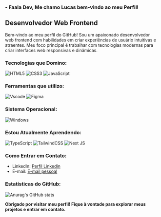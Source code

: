 ### - Faala Dev, Me chamo Lucas bem-vindo ao meu Perfil!
## Desenvolvedor Web Frontend

Bem-vindo ao meu perfil do GitHub! Sou um apaixonado desenvolvedor web frontend com habilidades em criar experiências de usuário intuitivas e atraentes. Meu foco principal é trabalhar com tecnologias modernas para criar interfaces web responsivas e dinâmicas.

### Tecnologias que Domino:

![HTML5](https://img.shields.io/badge/html5-%23E34F26.svg?style=for-the-badge&logo=html5&logoColor=white)
![CSS3](https://img.shields.io/badge/css3-%231572B6.svg?style=for-the-badge&logo=css3&logoColor=white)
![JavaScript](https://img.shields.io/badge/javascript-%23323330.svg?style=for-the-badge&logo=javascript&logoColor=%23F7DF1E)


### Ferramentas que utilizo:

![Vscode](https://img.shields.io/badge/Vscode-007ACC?style=for-the-badge&logo=visual-studio-code&logoColor=white)
![Figma](https://img.shields.io/badge/Figma-696969?style=for-the-badge&logo=figma&logoColor=figma)

### Sistema Operacional:

![Windows](https://img.shields.io/badge/Windows-000?style=for-the-badge&logo=windows&logoColor=2CA5E0)


### Estou Atualmente Aprendendo:

![TypeScript](https://img.shields.io/badge/typescript-%23007ACC.svg?style=for-the-badge&logo=typescript&logoColor=white)
![TailwindCSS](https://img.shields.io/badge/tailwindcss-%2338B2AC.svg?style=for-the-badge&logo=tailwind-css&logoColor=white)
![Next JS](https://img.shields.io/badge/Next-black?style=for-the-badge&logo=next.js&logoColor=white)



### Como Entrar em Contato:

- LinkedIn: [Perfil Linkedin](https://www.linkedin.com/in/lucasbenatticaffe/)
- E-mail: [E-mail pessoal](mailto:contatobenatti@gmail.com)

### Estatísticas do GitHub:

![Anurag's GitHub stats](https://github-readme-stats.vercel.app/api?username=weblucaskv&show_icons=true&theme=merko)

**Obrigado por visitar meu perfil! Fique à vontade para explorar meus projetos e entrar em contato.**

